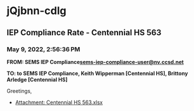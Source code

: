 # jQjbnn-cdlg
## IEP Compliance Rate - Centennial HS 563
### May 9, 2022, 2:56:36 PM
**FROM: SEMS IEP Compliance<sems-iep-compliance-user@nv.ccsd.net>**

**TO: to SEMS IEP Compliance, Keith Wipperman [Centennial HS], Brittony Arledge [Centennial HS]**


Greetings,  





* [Attachment: Centennial HS 563.xlsx](jQjbnn-cdlg-attachment-1.xlsx)
